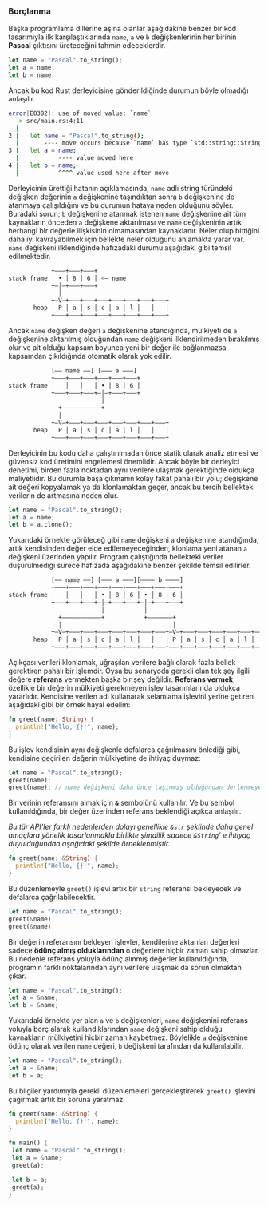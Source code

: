 ### Borçlanma
Başka programlama dillerine aşina olanlar aşağıdakine benzer bir kod tasarımıyla ilk karşılaştıklarında `name`, `a` ve `b` değişkenlerinin her birinin **Pascal** çıktısını üreteceğini tahmin edeceklerdir.

```rust
let name = "Pascal".to_string();
let a = name;
let b = name;
```

Ancak bu kod Rust derleyicisine gönderildiğinde durumun böyle olmadığı anlaşılır.  

```bash
error[E0382]: use of moved value: `name`
 --> src/main.rs:4:11
  |
2 |   let name = "Pascal".to_string();
  |       ---- move occurs because `name` has type `std::string::String`, which does not implement the `Copy` trait
3 |   let a = name;
  |           ---- value moved here
4 |   let b = name;
  |           ^^^^ value used here after move
```

Derleyicinin ürettiği hatanın açıklamasında, `name` adlı string türündeki değişken değerinin `a` değişkenine taşındıktan sonra `b` değişkenine de atanmaya çalışıldığını ve bu durumun hataya neden olduğunu söyler. Buradaki sorun; `b` değişkenine atanmak istenen `name` değişkenine ait tüm kaynakların önceden `a` değişkene aktarılması ve `name` değişkeninin artık herhangi bir değerle ilişkisinin olmamasından kaynaklanır. Neler olup bittiğini daha iyi kavrayabilmek için bellekte neler olduğunu anlamakta yarar var. `name` değişkeni ilklendiğinde hafızadaki durumu aşağıdaki gibi temsil edilmektedir.

```bash
            +–––+–––+–––+
stack frame │ • │ 8 │ 6 │ <– name
            +–│–+–––+–––+
              │
            +–V–+–––+–––+–––+–––+–––+–––+–––+
       heap │ P │ a │ s │ c │ a │ l │   │   │
            +–––+–––+–––+–––+–––+–––+–––+–––+
````

Ancak `name` değişken değeri `a` değişkenine atandığında, mülkiyeti de `a` değişkenine aktarılmış olduğundan `name` değişkeni ilklendirilmeden bırakılmış olur ve ait olduğu kapsam boyunca yeni bir değer ile bağlanmazsa kapsamdan çıkıldığında otomatik olarak yok edilir.

```bash
            [–– name ––] [––– a –––]
            +–––+–––+–––+–––+–––+–––+
stack frame │   │   │   │ • │ 8 │ 6 │
            +–––+–––+–––+–│–+–––+–––+
                          │
              +–––––––––––+
              │
            +–V–+–––+–––+–––+–––+–––+–––+–––+
       heap │ P │ a │ s │ c │ a │ l │   │   │
            +–––+–––+–––+–––+–––+–––+–––+–––+
```

Derleyicinin bu kodu daha çalıştırılmadan önce statik olarak analiz etmesi ve güvensiz kod üretimini engelemesi önemlidir. Ancak böyle bir derleyici denetimi, birden fazla noktadan aynı verilere ulaşmak gerektiğinde oldukça maliyetlidir. Bu durumla başa çıkmanın kolay fakat pahalı bir yolu; değişkene ait değeri kopyalamak ya da klonlamaktan geçer, ancak bu tercih bellekteki verilerin de artmasına neden olur.

```rust
let name = "Pascal".to_string();
let a = name;
let b = a.clone();
```

Yukarıdaki örnekte görüleceğ gibi `name` değişkeni `a` değişkenine atandığında, artık kendisinden değer elde edilemeyeceğinden, klonlama yeni atanan `a` değişkeni üzerinden yapılır.  Program çalıştığında bellekteki veriler düşürülmediği sürece hafızada aşağıdakine benzer şekilde temsil edilirler.

```bash
            [–– name ––] [––– a –––][–––– b ––––]
            +–––+–––+–––+–––+–––+–––+–––+–––+–––+
stack frame │   │   │   │ • │ 8 │ 6 │ • │ 8 │ 6 │
            +–––+–––+–––+–│–+–––+–––+–│–+–––+–––+
                          │           │
              +–––––––––––+           +–––––––+
              │                               │
            +–V–+–––+–––+–––+–––+–––+–––+–––+–V–+–––+–––+–––+–––+–––+–––+–––+
       heap │ P │ a │ s │ c │ a │ l │   │   │ P │ a │ s │ c │ a │ l │   │   │
            +–––+–––+–––+–––+–––+–––+–––+–––+–––+–––+–––+–––+–––+–––+–––+–––+
```

Açıkçası verileri klonlamak, uğraşılan verilere bağlı olarak fazla bellek gerektiren pahalı bir işlemdir. Oysa bu senaryoda gerekli olan tek şey ilgili değere **referans** vermekten başka bir şey değildir. **Referans vermek**; özellikle bir değerin mülkiyeti gerekmeyen işlev tasarımlarında oldukça yararlıdır. Kendisine verilen adı kullanarak selamlama işlevini yerine getiren aşağıdaki gibi bir örnek hayal edelim:

```rust
fn greet(name: String) {
  println!("Hello, {}!", name);
}
```

Bu işlev kendisinin aynı değişkenle defalarca çağrılmasını önlediği gibi, kendisine geçirilen değerin mülkiyetine de ihtiyaç duymaz:

```rust
let name = "Pascal".to_string();
greet(name);
greet(name); // name değişkeni daha önce taşınmış olduğundan derlenmeyecek
```

Bir verinin referansını almak için **`&`** sembolünü kullanılır. Ve bu sembol kullanıldığında, bir değer üzerinden referans beklendiği açıkça anlaşılır.

*Bu tür API’ler farklı nedenlerden dolayı genellikle `&str` şeklinde daha genel amaçlara yönelik tasarlanmakla birlikte şimdilik sadece `&String`’ e ihtiyaç duyulduğundan aşağıdaki şekilde örneklenmiştir.*

```rust
fn greet(name: &String) {
  println!("Hello, {}!", name);
}
```

Bu düzenlemeyle `greet()` işlevi artık bir `string` referansı bekleyecek ve defalarca çağrılabilecektir. 

```rust
let name = "Pascal".to_string();
greet(&name);
greet(&name);
```

Bir değerin referansını bekleyen işlevler, kendilerine aktarılan değerleri sadece **ödünç almış olduklarından** o değerlere hiçbir zaman sahip olmazlar. Bu nedenle referans yoluyla ödünç alınmış değerler kullanıldığında, programın farklı noktalarından aynı verilere ulaşmak da sorun olmaktan çıkar.

```rust
let name = "Pascal".to_string();
let a = &name;
let b = &name;
```

Yukarıdaki örnekte yer alan `a` ve `b` değişkenleri, `name` değişkenini referans yoluyla borç alarak kullandıklarından `name` değişkeni sahip olduğu kaynakların mülkiyetini hiçbir zaman kaybetmez. Böylelikle `a` değişkenine ödünç olarak verilen `name` değeri, `b` değişkeni tarafından da kullanılabilir. 

```rust
let name = "Pascal".to_string();
let a = &name;
let b = a;
```

Bu bilgiler yardımıyla gerekli düzenlemeleri gerçekleştirerek `greet()` işlevini çağırmak artık bir soruna yaratmaz.

```rust
fn greet(name: &String) {
  println!("Hello, {}!", name);
}

fn main() {
 let name = "Pascal".to_string();
 let a = &name;
 greet(a);

 let b = a;
 greet(a);
}
```
